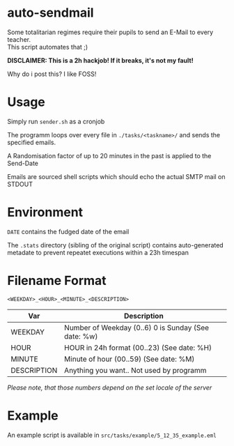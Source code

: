 # auto-sendmail

Some totalitarian regimes require their pupils to send an E-Mail to every teacher.  
This script automates that ;)

**DISCLAIMER: This is a 2h hackjob! If it breaks, it's not my fault!**

Why do i post this? I like FOSS!

# Usage

Simply run `sender.sh` as a cronjob

The programm loops over every file in `./tasks/<taskname>/` and sends the specified emails.

A Randomisation factor of up to 20 minutes in the past is applied to the Send-Date

Emails are sourced shell scripts which should echo the actual SMTP mail on STDOUT

# Environment
`DATE` contains the fudged date of the email

The `.stats` directory (sibling of the original script) contains auto-generated metadate to prevent repeatet executions within a 23h timespan

# Filename Format
`<WEEKDAY>_<HOUR>_<MINUTE>_<DESCRIPTION>`

| Var         | Description |
| ----------- | ----------- |
| WEEKDAY     | Number of Weekday (0..6) 0 is Sunday (See date: %w) |
| HOUR        | HOUR in 24h format (00..23) (See date: %H) |
| MINUTE      | Minute of hour (00..59) (See date: %M) |
| DESCRIPTION | Anything you want.. Not used by programm |

*Please note, that those numbers depend on the set locale of the server*

# Example
An example script is available in `src/tasks/example/5_12_35_example.eml`
